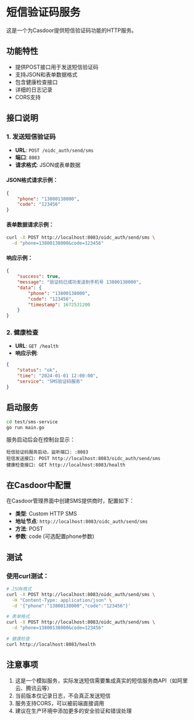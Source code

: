# 短信验证码服务

这是一个为Casdoor提供短信验证码功能的HTTP服务。

## 功能特性

- 提供POST接口用于发送短信验证码
- 支持JSON和表单数据格式
- 包含健康检查接口
- 详细的日志记录
- CORS支持

## 接口说明

### 1. 发送短信验证码
- **URL**: `POST /oidc_auth/send/sms`
- **端口**: `8083`
- **请求格式**: JSON或表单数据

#### JSON格式请求示例：
```json
{
    "phone": "13800138000",
    "code": "123456"
}
```

#### 表单数据请求示例：
```bash
curl -X POST http://localhost:8083/oidc_auth/send/sms \
  -d "phone=13800138000&code=123456"
```

#### 响应示例：
```json
{
    "success": true,
    "message": "验证码已成功发送到手机号 13800138000",
    "data": {
        "phone": "13800138000",
        "code": "123456",
        "timestamp": 1672531200
    }
}
```

### 2. 健康检查
- **URL**: `GET /health`
- **响应示例**:
```json
{
    "status": "ok",
    "time": "2024-01-01 12:00:00",
    "service": "SMS验证码服务"
}
```

## 启动服务

```bash
cd test/sms-service
go run main.go
```

服务启动后会在控制台显示：
```
短信验证码服务启动，监听端口: :8083
短信发送接口: POST http://localhost:8083/oidc_auth/send/sms
健康检查接口: GET http://localhost:8083/health
```

## 在Casdoor中配置

在Casdoor管理界面中创建SMS提供商时，配置如下：

- **类型**: Custom HTTP SMS
- **地址节点**: `http://localhost:8083/oidc_auth/send/sms`
- **方法**: POST
- **参数**: code (可选配置phone参数)

## 测试

### 使用curl测试：
```bash
# JSON格式
curl -X POST http://localhost:8083/oidc_auth/send/sms \
  -H "Content-Type: application/json" \
  -d '{"phone":"13800138000","code":"123456"}'

# 表单格式
curl -X POST http://localhost:8083/oidc_auth/send/sms \
  -d "phone=13800138000&code=123456"

# 健康检查
curl http://localhost:8083/health
```

## 注意事项

1. 这是一个模拟服务，实际发送短信需要集成真实的短信服务商API（如阿里云、腾讯云等）
2. 当前版本仅记录日志，不会真正发送短信
3. 服务支持CORS，可以被前端直接调用
4. 建议在生产环境中添加更多的安全验证和错误处理